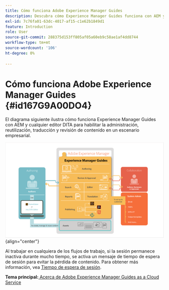 ```yaml
---
title: Cómo funciona Adobe Experience Manager Guides
description: Descubra cómo Experience Manager Guides funciona con AEM y otros editores DITA para potenciar la administración, reutilización, traducción y revisión de contenido en un escenario empresarial.
exl-id: 7c76fa01-63dc-4017-af15-c1e62b1849d1
feature: Introduction
role: User
source-git-commit: 288375d153ff805af05a60eb9c58ae1af4dd8744
workflow-type: tm+mt
source-wordcount: '106'
ht-degree: 0%

---
```


# Cómo funciona Adobe Experience Manager Guides {#id167G9A00DO4}

El diagrama siguiente ilustra cómo funciona Experience Manager Guides con AEM y cualquier editor DITA para habilitar la administración, reutilización, traducción y revisión de contenido en un escenario empresarial.

![](images/xml-add-on-how-it-works.png){align="center"}

Al trabajar en cualquiera de los flujos de trabajo, si la sesión permanece inactiva durante mucho tiempo, se activa un mensaje de tiempo de espera de sesión para evitar la pérdida de contenido. Para obtener más información, vea [Tiempo de espera de sesión](./session-timeout-prompt.md).


**Tema principal:**[ Acerca de Adobe Experience Manager Guides as a Cloud Service](intro.md)
